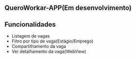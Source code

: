 ## QueroWorkar-APP(Em desenvolvimento)

## Funcionalidades 

- Listagem de vagas
- Filtro por tipo de vaga(Estágio/Emprego)
- Compartilhamento da vaga
- Ver detalhamento da vaga(WebView)


